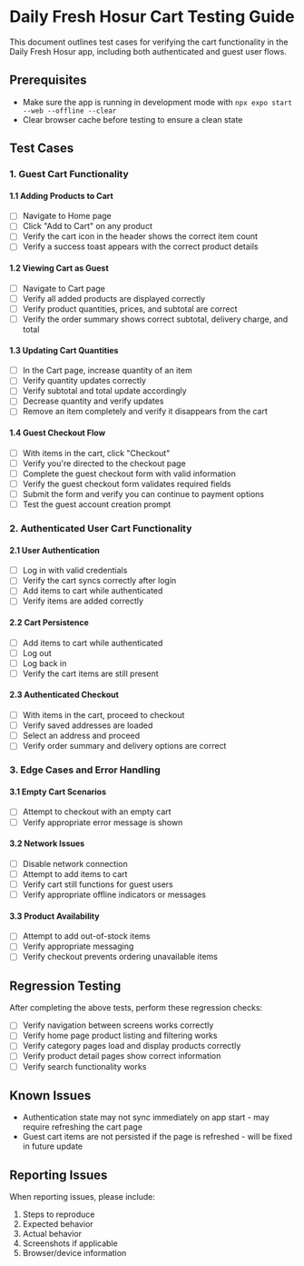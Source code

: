# Daily Fresh Hosur Cart Testing Guide

This document outlines test cases for verifying the cart functionality in the Daily Fresh Hosur app, including both authenticated and guest user flows.

## Prerequisites

- Make sure the app is running in development mode with `npx expo start --web --offline --clear`
- Clear browser cache before testing to ensure a clean state

## Test Cases

### 1. Guest Cart Functionality

#### 1.1 Adding Products to Cart
- [ ] Navigate to Home page
- [ ] Click "Add to Cart" on any product
- [ ] Verify the cart icon in the header shows the correct item count
- [ ] Verify a success toast appears with the correct product details

#### 1.2 Viewing Cart as Guest
- [ ] Navigate to Cart page
- [ ] Verify all added products are displayed correctly
- [ ] Verify product quantities, prices, and subtotal are correct
- [ ] Verify the order summary shows correct subtotal, delivery charge, and total

#### 1.3 Updating Cart Quantities
- [ ] In the Cart page, increase quantity of an item
- [ ] Verify quantity updates correctly
- [ ] Verify subtotal and total update accordingly
- [ ] Decrease quantity and verify updates
- [ ] Remove an item completely and verify it disappears from the cart

#### 1.4 Guest Checkout Flow
- [ ] With items in the cart, click "Checkout"
- [ ] Verify you're directed to the checkout page
- [ ] Complete the guest checkout form with valid information
- [ ] Verify the guest checkout form validates required fields
- [ ] Submit the form and verify you can continue to payment options
- [ ] Test the guest account creation prompt

### 2. Authenticated User Cart Functionality

#### 2.1 User Authentication
- [ ] Log in with valid credentials
- [ ] Verify the cart syncs correctly after login
- [ ] Add items to cart while authenticated
- [ ] Verify items are added correctly

#### 2.2 Cart Persistence
- [ ] Add items to cart while authenticated
- [ ] Log out
- [ ] Log back in
- [ ] Verify the cart items are still present

#### 2.3 Authenticated Checkout
- [ ] With items in the cart, proceed to checkout
- [ ] Verify saved addresses are loaded
- [ ] Select an address and proceed
- [ ] Verify order summary and delivery options are correct

### 3. Edge Cases and Error Handling

#### 3.1 Empty Cart Scenarios
- [ ] Attempt to checkout with an empty cart
- [ ] Verify appropriate error message is shown

#### 3.2 Network Issues
- [ ] Disable network connection
- [ ] Attempt to add items to cart
- [ ] Verify cart still functions for guest users
- [ ] Verify appropriate offline indicators or messages

#### 3.3 Product Availability
- [ ] Attempt to add out-of-stock items
- [ ] Verify appropriate messaging
- [ ] Verify checkout prevents ordering unavailable items

## Regression Testing

After completing the above tests, perform these regression checks:

- [ ] Verify navigation between screens works correctly
- [ ] Verify home page product listing and filtering works
- [ ] Verify category pages load and display products correctly
- [ ] Verify product detail pages show correct information
- [ ] Verify search functionality works

## Known Issues

- Authentication state may not sync immediately on app start - may require refreshing the cart page
- Guest cart items are not persisted if the page is refreshed - will be fixed in future update

## Reporting Issues

When reporting issues, please include:
1. Steps to reproduce
2. Expected behavior
3. Actual behavior
4. Screenshots if applicable
5. Browser/device information